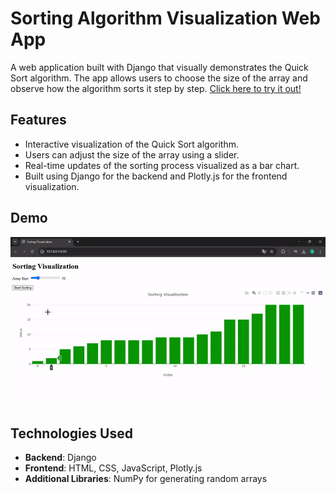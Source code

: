 # Sorting Algorithm Visualization Web App

A web application built with Django that visually demonstrates the Quick Sort algorithm. The app allows users to choose the size of the array and observe how the algorithm sorts it step by step. [Click here to try it out!](https://sortalgorithm.onrender.com/)

## Features

- Interactive visualization of the Quick Sort algorithm.
- Users can adjust the size of the array using a slider.
- Real-time updates of the sorting process visualized as a bar chart.
- Built using Django for the backend and Plotly.js for the frontend visualization.

## Demo

![Sorting Visualization](assets/gif.gif) 

## Technologies Used

- **Backend**: Django
- **Frontend**: HTML, CSS, JavaScript, Plotly.js
- **Additional Libraries**: NumPy for generating random arrays
